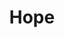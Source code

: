 ---
layout: post
title:  "Hope"
image: https://farm4.staticflickr.com/3836/15096515140_7933d27253.jpg
thumbnail: https://farm4.staticflickr.com/3840/15220036432_7929163c6a_n.jpg
dimensionX:
dimensionY:
dimensionZ:
materials:
price: $660
---